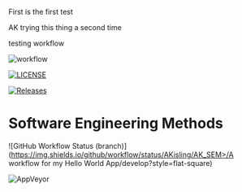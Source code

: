 First  is the first test 

AK trying this thing a second time

testing workflow 

![workflow](https://github.com/AKisling/AK_SEM/actions/workflows/main.yml/badge.svg)


[![LICENSE](https://img.shields.io/github/license/AKisling/AK_SEM.svg?style=flat-square)](https://github.com/AKisling/AK_SEM/blob/master/LICENSE)

[![Releases](https://img.shields.io/github/release/AKisling/AK_SEM/all.svg?style=flat-square)](https://github.com/AKisling/AK_SEM/releases)


# Software Engineering Methods
![GitHub Workflow Status (branch)]
(https://img.shields.io/github/workflow/status/AKisling/AK_SEM>/A workflow for my Hello World App/develop?style=flat-square) 

<img alt="AppVeyor" src="https://img.shields.io/appveyor/build/AKisling/AK_SEM?style=plastic">
